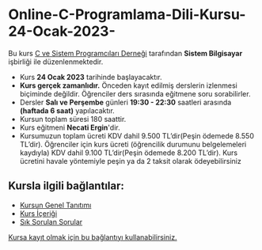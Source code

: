 # Online-C-Programlama-Dili-Kursu-24-Ocak-2023-


 Bu kurs [C ve Sistem Programcıları Derneği](http://www.csystem.org/) tarafından __Sistem Bilgisayar__ işbirliği ile düzenlenmektedir.
+ Kurs __24 Ocak 2023__ tarihinde başlayacaktır.
+ __Kurs gerçek zamanlıdır.__ Önceden kayıt edilmiş derslerin izlenmesi biçiminde değildir. Öğrenciler ders sırasında eğitmene soru sorabilirler.
+ Dersler __Salı ve Perşembe__ günleri  __19:30 - 22:30__ saatleri arasında __(haftada 6 saat)__ yapılacaktır.
+ Kursun toplam süresi 180 saattir.
+ Kurs eğitmeni __Necati Ergin__'dir.
+ Kursumuzun toplam ücreti KDV dahil 9.500 TL’dir(Peşin ödemede 8.550 TL’dir). Öğrenciler için kurs ücreti (öğrencilik durumunu belgelemeleri kaydıyla) KDV dahil 9.100 TL’dir(Peşin ödemede 8.200 TL’dir). Kurs ücretini havale yöntemiyle peşin ya da 2 taksit olarak ödeyebilirsiniz

## Kursla ilgili bağlantılar:
+ [Kursun Genel Tanıtımı](https://github.com/CSD-1993/Online-C-Programlama-Dili-Kursu-24-Ocak-2023-/blob/main/kurs-tan%C4%B1t%C4%B1m%C4%B1.md)
+ [Kurs İçeriği](https://github.com/CSD-1993/Online-C-Programlama-Dili-Kursu-24-Ocak-2023-/blob/main/kurs-i%C3%A7eri%C4%9Fi.md)
+ [Sık Sorulan Sorular](https://github.com/CSD-1993/Online-C-Programlama-Dili-Kursu-24-Ocak-2023-/blob/main/SSS.md)

[Kursa kayıt olmak için bu bağlantıyı kullanabilirsiniz.]( https://us02web.zoom.us/meeting/register/tZAqde-vrDwsHtLSsdb8DJeI9NFaB_WLHGLj)
